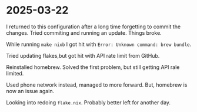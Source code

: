 # 2025-03-22

I returned to this configuration after a long time forgetting to commit the changes. Tried commiting and running an update. Things broke. 

While running `make nixb` I got hit with `Error: Unknown command: brew bundle`. 

Tried updating flakes,but got hit with API rate limit from GitHub.

Reinstalled homebrew. Solved the first problem, but still getting API rale limited. 

Used phone network instead, managed to more forward. But, homebrew is now an issue again.

Looking into redoing `flake.nix`. Probably better left for another day.

